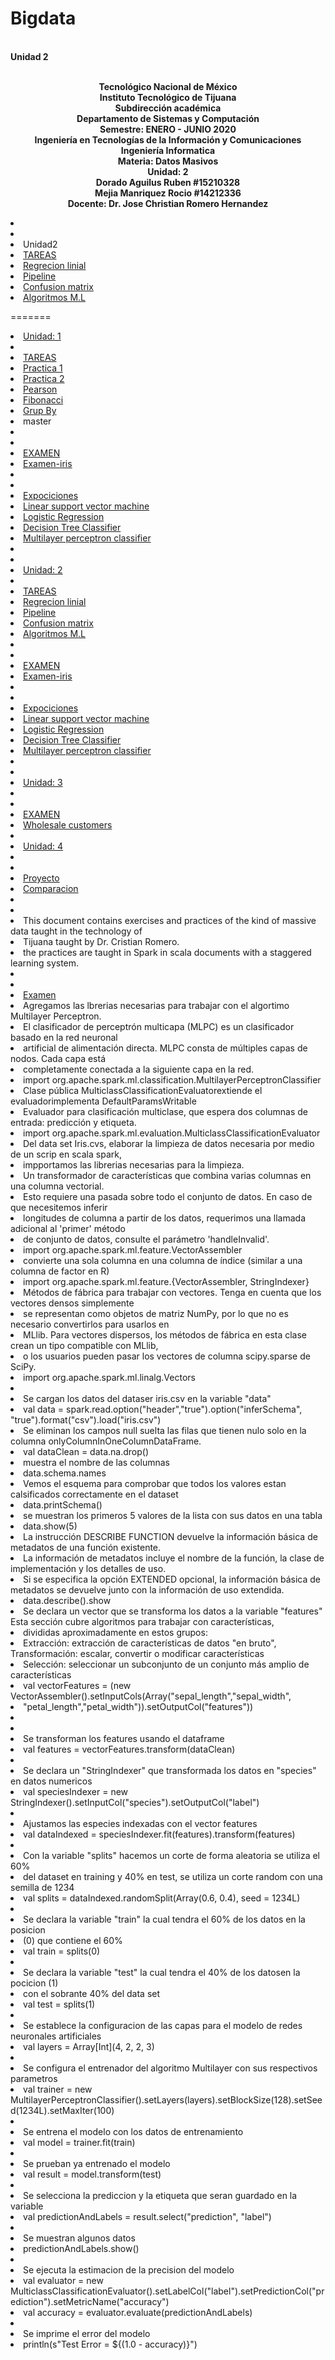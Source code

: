 # Bigdata
<br><strong>Unidad 2</strong>
<p align="center">
<br><strong>Tecnológico Nacional de México</strong>
<br><strong>Instituto Tecnológico de Tijuana</strong>
<br><strong>Subdirección académica</strong>
<br><strong>Departamento de Sistemas y Computación</strong>
<br><strong>Semestre: ENERO - JUNIO 2020</strong>
<br><strong>Ingeniería en Tecnologías de la Información y Comunicaciones</strong>
<br><strong>Ingeniería Informatica</strong>
<br><strong>Materia: Datos Masivos</strong>
<br><strong>Unidad: 2</strong>
<br><strong>Dorado Aguilus Ruben #15210328</strong>
   <br><strong>Mejia Manriquez Rocio #14212336</strong>
<br><strong>Docente: Dr. Jose Christian Romero Hernandez</strong>
</p>

<li>
   <li>
<li> Unidad2
<li><a href="https://github.com/rubens084/Bigdata/tree/Unidad2/Tareas ">TAREAS</a>
<li><a href="https://github.com/rubens084/Bigdata/blob/Unidad2/Tareas/regrecion.scala  ">Regrecion linial</a>
<li><a href="https://github.com/rubens084/Bigdata/blob/Unidad2/Tareas/PIPELINE ">Pipeline</a>
<li><a href="https://github.com/rubens084/Bigdata/blob/Unidad2/Tareas/CONFUSION%20MATRIX ">Confusion matrix</a>
<li><a href="https://github.com/rubens084/Bigdata/blob/Unidad2/Tareas/Algorithms%20in%20Machine%20Learning ">Algoritmos M.L</a>

=======
<li><a href="https://github.com/rubens084/Bigdata/tree/Unidad1/Tareas ">Unidad: 1</a>
<li>
<li><a href="https://github.com/rubens084/Bigdata/tree/Unidad1/Tareas ">TAREAS</a>
<li><a href="https://github.com/rubens084/Bigdata/blob/Unidad1/Tareas/Practica1.scala  ">Practica 1</a>
<li><a href="https://github.com/rubens084/Bigdata/blob/Unidad1/Tareas/Practica2.scala ">Practica 2</a>
<li><a href="https://github.com/rubens084/Bigdata/blob/Unidad1/Tareas/Pearson%20correlation.txt ">Pearson</a>
<li><a href="https://github.com/rubens084/Bigdata/blob/Unidad1/Tareas/fibonacci.scala ">Fibonacci</a>
<li><a href="https://github.com/rubens084/Bigdata/blob/Unidad1/Tareas/TareaGroupBy.scala">Grup By</a>
<li> master
<li>
   <li>
<li><a href="https://github.com/rubens084/Bigdata/tree/Unidad2">EXAMEN</a>
<li><a href="https://github.com/rubens084/Bigdata/tree/Unidad2/Examen-iris">Examen-iris</a>

<li>
   <li>
<li><a href="https://github.com/rubens084/Bigdata/tree/Unidad2/Exposiciones">Expociciones</a>
<li><a href="https://github.com/rubens084/Bigdata/blob/Unidad2/Exposiciones/LSVM.scala">Linear support vector machine</a>
<li><a href="https://github.com/rubens084/Bigdata/blob/Unidad2/Exposiciones/LR.scala">Logistic Regression</a>
<li><a href="https://github.com/rubens084/Bigdata/blob/Unidad2/Exposiciones/DT.scala">Decision Tree Classifier</a>
<li><a href="https://github.com/rubens084/Bigdata/blob/Unidad2/Exposiciones/MLP.scala">Multilayer perceptron classifier</a>


<li>
   <li>
<li><a href="https://github.com/rubens084/Bigdata/tree/Unidad2 ">Unidad: 2</a>
<li>
<li><a href="https://github.com/rubens084/Bigdata/tree/Unidad2/Tareas ">TAREAS</a>
<li><a href="https://github.com/rubens084/Bigdata/blob/Unidad2/Tareas/regrecion.scala  ">Regrecion linial</a>
<li><a href="https://github.com/rubens084/Bigdata/blob/Unidad2/Tareas/PIPELINE ">Pipeline</a>
<li><a href="https://github.com/rubens084/Bigdata/blob/Unidad2/Tareas/CONFUSION%20MATRIX ">Confusion matrix</a>
<li><a href="https://github.com/rubens084/Bigdata/blob/Unidad2/Tareas/Algorithms%20in%20Machine%20Learning ">Algoritmos M.L</a>

<li>
   <li>
<li><a href="https://github.com/rubens084/Bigdata/tree/Unidad2">EXAMEN</a>
<li><a href="https://github.com/rubens084/Bigdata/tree/Unidad2/Examen-iris">Examen-iris</a>

<li>
   <li>
<li><a href="https://github.com/rubens084/Bigdata/tree/Unidad2/Exposiciones">Expociciones</a>
<li><a href="https://github.com/rubens084/Bigdata/blob/Unidad2/Exposiciones/LSVM.scala">Linear support vector machine</a>
<li><a href="https://github.com/rubens084/Bigdata/blob/Unidad2/Exposiciones/LR.scala">Logistic Regression</a>
<li><a href="https://github.com/rubens084/Bigdata/blob/Unidad2/Exposiciones/DT.scala">Decision Tree Classifier</a>
<li><a href="https://github.com/rubens084/Bigdata/blob/Unidad2/Exposiciones/MLP.scala">Multilayer perceptron classifier</a>

<li>
   <li>
<li><a href="https://github.com/rubens084/Bigdata/tree/Unidad3 ">Unidad: 3</a>
<li>
   <li>
<li><a href="https://github.com/rubens084/Bigdata/tree/Unidad3/Examen">EXAMEN</a>
<li><a href="https://github.com/rubens084/Bigdata/blob/Unidad3/Examen/ExamenU3.scala">Wholesale customers</a>

   <li>
<li><a href="https://github.com/rubens084/Bigdata/tree/Unidad4 ">Unidad: 4</a>
<li>
   <li>
<li><a href="https://github.com/rubens084/Bigdata/tree/Unidad4/Proyecto">Proyecto</a>
<li><a href="https://github.com/rubens084/Bigdata/blob/Unidad4/Proyecto/Full.scala">Comparacion</a>



<li>
<li>
<li>This document contains exercises and practices of the kind of massive data taught in the technology of 
<li>Tijuana taught by Dr. Cristian Romero.
<li>the practices are taught in Spark in scala documents with a staggered learning system.
<li>
   <li>

<li><a href="https://github.com/rubens084/Bigdata/blob/Unidad2/Examen-iris/Examen.scala">Examen</a>
<li>Agregamos las lbrerias necesarias para trabajar con el algortimo Multilayer Perceptron.
<li>El clasificador de perceptrón multicapa (MLPC) es un clasificador basado en la red neuronal
<li>artificial de alimentación directa. MLPC consta de múltiples capas de nodos. Cada capa está 
<li>completamente conectada a la siguiente capa en la red.
<li>import org.apache.spark.ml.classification.MultilayerPerceptronClassifier
<li>Clase pública MulticlassClassificationEvaluatorextiende el evaluadorimplementa DefaultParamsWritable
<li>Evaluador para clasificación multiclase, que espera dos columnas de entrada: predicción y etiqueta.
<li>import org.apache.spark.ml.evaluation.MulticlassClassificationEvaluator

<li>Del data set Iris.cvs, elaborar la limpieza de datos necesaria por medio de un scrip en scala spark, 
<li>impportamos las librerias necesarias para la limpieza.
<li>Un transformador de características que combina varias columnas en una columna vectorial.
<li>Esto requiere una pasada sobre todo el conjunto de datos. En caso de que necesitemos inferir 
<li>longitudes de columna a partir de los datos, requerimos una llamada adicional al 'primer' método 
<li>de conjunto de datos, consulte el parámetro 'handleInvalid'.
<li>import org.apache.spark.ml.feature.VectorAssembler
<li>convierte una sola columna en una columna de índice (similar a una columna de factor en R)
<li>import org.apache.spark.ml.feature.{VectorAssembler, StringIndexer}
<li>Métodos de fábrica para trabajar con vectores. Tenga en cuenta que los vectores densos simplemente 
<li>se representan como objetos de matriz NumPy, por lo que no es necesario convertirlos para usarlos en 
<li>MLlib. Para vectores dispersos, los métodos de fábrica en esta clase crean un tipo compatible con MLlib,
<li>o los usuarios pueden pasar los vectores de columna scipy.sparse de SciPy.
<li>import org.apache.spark.ml.linalg.Vectors
<li>
<li>Se cargan los datos del dataser iris.csv en la variable "data"
<li>val data  = spark.read.option("header","true").option("inferSchema", "true").format("csv").load("iris.csv")
<li>Se eliminan los campos null suelta las filas que tienen nulo solo en la columna onlyColumnInOneColumnDataFrame.
<li>val dataClean = data.na.drop()
<li>muestra el nombre de las columnas
<li>data.schema.names
<li>Vemos el esquema para comprobar que todos los valores estan calsificados correctamente en el dataset
<li>data.printSchema()
<li>se muestran los primeros 5 valores de la lista con sus datos en una tabla
<li>data.show(5)
<li>La instrucción DESCRIBE FUNCTION devuelve la información básica de metadatos de una función existente. 
<li>La información de metadatos incluye el nombre de la función, la clase de implementación y los detalles de uso. 
<li>Si se especifica la opción EXTENDED opcional, la información básica de metadatos se devuelve junto con la información de uso extendida.
<li>data.describe().show

<li>Se declara un vector que se transforma los datos a la variable "features" Esta sección cubre algoritmos para trabajar con características, <li>divididas aproximadamente en estos grupos:
<li>Extracción: extracción de características de datos "en bruto", Transformación: escalar, convertir o modificar características
<li>Selección: seleccionar un subconjunto de un conjunto más amplio de características
<li>val vectorFeatures = (new VectorAssembler().setInputCols(Array("sepal_length","sepal_width", <li>"petal_length","petal_width")).setOutputCol("features"))
<li>
<li>
<li>Se transforman los features usando el dataframe
<li>val features = vectorFeatures.transform(dataClean)
<li>
<li>Se declara un "StringIndexer" que transformada los datos en "species" en datos numericos 
<li>val speciesIndexer = new StringIndexer().setInputCol("species").setOutputCol("label")
<li>
<li>Ajustamos las especies indexadas con el vector features
<li>val dataIndexed = speciesIndexer.fit(features).transform(features)
<li>
<li> Con la variable "splits" hacemos un corte de forma aleatoria se utiliza el 60%
<li>del dataset en training y 40% en test, se utiliza un corte random con una semilla de 1234
<li>val splits = dataIndexed.randomSplit(Array(0.6, 0.4), seed = 1234L)
<li>
<li>Se declara la variable "train" la cual tendra el 60% de los datos en la posicion
<li>(0) que contiene el 60%
<li>val train = splits(0)
<li>
<li>Se declara la variable "test" la cual tendra el 40% de los datosen la pocicion (1)
<li>con el sobrante 40% del data set
<li>val test = splits(1)
<li>
<li>Se establece la configuracion de las capas para el modelo de redes neuronales artificiales
<li>val layers = Array[Int](4, 2, 2, 3)
<li>
<li>Se configura el entrenador del algoritmo Multilayer con sus respectivos parametros
<li>val trainer = new MultilayerPerceptronClassifier().setLayers(layers).setBlockSize(128).setSeed(1234L).setMaxIter(100)
<li>
<li>Se entrena el modelo con los datos de entrenamiento
<li>val model = trainer.fit(train)
<li>
<li>Se prueban ya entrenado el modelo
<li>val result = model.transform(test)
<li>
<li>Se selecciona la prediccion y la etiqueta que seran guardado en la variable 
<li>val predictionAndLabels = result.select("prediction", "label")
<li>
<li>Se muestran algunos datos 
<li>predictionAndLabels.show()
<li>
<li>Se ejecuta la estimacion de la precision del modelo
<li>val evaluator = new MulticlassClassificationEvaluator().setLabelCol("label").setPredictionCol("prediction").setMetricName("accuracy")
<li>val accuracy = evaluator.evaluate(predictionAndLabels)
<li>
<li>Se imprime el error del modelo
<li>println(s"Test Error = ${(1.0 - accuracy)}")




